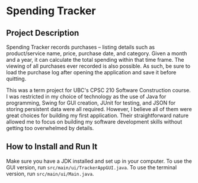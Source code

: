 # Spending Tracker

## Project Description
Spending Tracker records purchases – listing details such as product/service name, price, purchase date, and category. Given a month and a year, it can calculate the total spending within that time frame. The viewing of all purchases ever recorded is also possible. As such, be sure to load the purchase log after opening the application and save it before quitting.

This was a term project for UBC's CPSC 210 Software Construction course. I was restricted in my choice of technology as the use of Java for programming, Swing for GUI creation, JUnit for testing, and JSON for storing persistent data were all required. However, I believe all of them were great choices for building my first application. Their straightforward nature allowed me to focus on building my software development skills without getting too overwhelmed by details.

## How to Install and Run It
Make sure you have a JDK installed and set up in your computer. To use the GUI version, run `src/main/ui/TrackerAppGUI.java`. To use the terminal version, run `src/main/ui/Main.java`.
